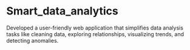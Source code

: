# Smart_data_analytics
Developed a user-friendly web application that simplifies data analysis tasks like cleaning  data, exploring relationships, visualizing trends, and detecting anomalies.
